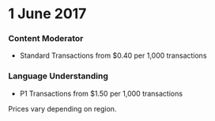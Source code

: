 # 1 June 2017

### Content Moderator

- Standard Transactions from $0.40 per 1,000 transactions

### Language Understanding

- P1 Transactions from $1.50 per 1,000 transactions

Prices vary depending on region.